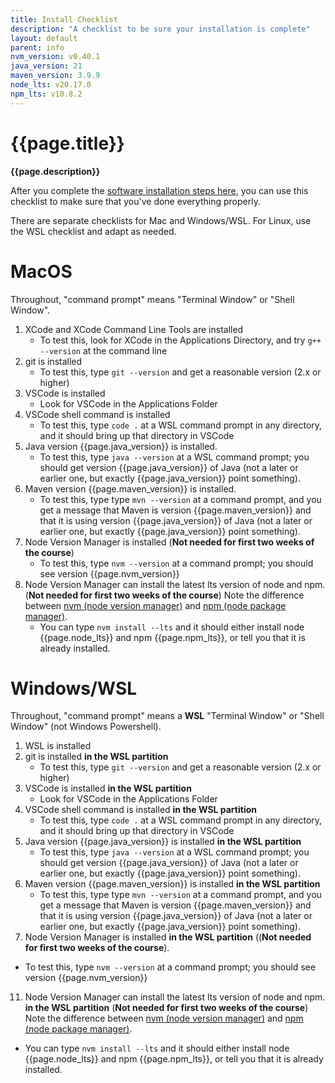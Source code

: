 ```yaml
---
title: Install Checklist
description: "A checklist to be sure your installation is complete"
layout: default
parent: info
nvm_version: v0.40.1
java_version: 21
maven_version: 3.9.9
node_lts: v20.17.0
npm_lts: v10.8.2
---
```


# {{page.title}} 

**{{page.description}}**

After you complete the [software installation steps here](https://ucsb-cs156.github.io/f25/info/software.html), you can use this checklist to make sure that you've done everything properly.

There are separate checklists for Mac and Windows/WSL.  For Linux, use the WSL checklist and adapt as needed.

# MacOS

Throughout, "command prompt" means "Terminal Window" or "Shell Window".

1. XCode and XCode Command Line Tools are installed
   * To test this, look for XCode in the Applications Directory, and try `g++ --version` at the command line
2. git is installed
   * To test this, type `git --version` and get a reasonable version (2.x or higher)
4. VSCode is installed
   * Look for VSCode in the Applications Folder
5. VSCode shell command is installed
   * To test this, type `code .` at a WSL command prompt in any directory, and it should bring up that directory in VSCode
6. Java version {{page.java_version}} is installed.
   * To test this, type `java --version` at a WSL command prompt; you should get version {{page.java_version}} of Java (not a later or earlier one, but exactly {{page.java_version}}  point something).
8. Maven version {{page.maven_version}} is installed.
   * To test this, type type `mvn --version` at a command prompt, and you get a message that Maven is version {{page.maven_version}} and that it is using version {{page.java_version}} of Java (not a later or earlier one, but exactly {{page.java_version}}  point something).
10. Node Version Manager is installed (**Not needed for first two weeks of the course**)    
    * To test this, type `nvm --version` at a command prompt; you should see version {{page.nvm_version}}
11. Node Version Manager can install the latest lts version of node and npm.  (**Not needed for first two weeks of the course**)
    Note the difference between [nvm (node version manager)](https://ucsb-cs156.github.io/topics/node/node_nvm.html) and [npm (node package manager)](https://ucsb-cs156.github.io/topics/node/node_npm.html).
    * You can type `nvm install --lts` and it should either install node {{page.node_lts}} and npm {{page.npm_lts}}, or tell you that it is already installed.

# Windows/WSL

Throughout, "command prompt" means a **WSL** "Terminal Window" or "Shell Window" (not Windows Powershell).

1. WSL is installed
2. git is installed **in the WSL partition**
   * To test this, type `git --version` and get a reasonable version (2.x or higher)
4. VSCode is installed **in the WSL partition**
   * Look for VSCode in the Applications Folder
5. VSCode shell command is installed **in the WSL partition**
   * To test this, type `code .` at a WSL command prompt in any directory, and it should bring up that directory in VSCode
6. Java version {{page.java_version}} is installed **in the WSL partition**
   * To test this, type `java --version` at a WSL command prompt; you should get version {{page.java_version}} of Java (not a later or earlier one, but exactly {{page.java_version}}  point something).
8. Maven version {{page.maven_version}} is installed **in the WSL partition**
   * To test this, type type `mvn --version` at a command prompt, and you get a message that Maven is version {{page.maven_version}} and that it is using version {{page.java_version}} of Java (not a later or earlier one, but exactly {{page.java_version}}  point something).
10. Node Version Manager is installed **in the WSL partition** ((**Not needed for first two weeks of the course**).
   * To test this, type `nvm --version` at a command prompt; you should see version {{page.nvm_version}}
11. Node Version Manager can install the latest lts version of node and npm. **in the WSL partition**  (**Not needed for first two weeks of the course**)
    Note the difference between [nvm (node version manager)](https://ucsb-cs156.github.io/topics/node/node_nvm.html) and [npm (node package manager)](https://ucsb-cs156.github.io/topics/node/node_npm.html).
   * You can type `nvm install --lts` and it should either install node {{page.node_lts}} and npm {{page.npm_lts}}, or tell you that it is already installed.
